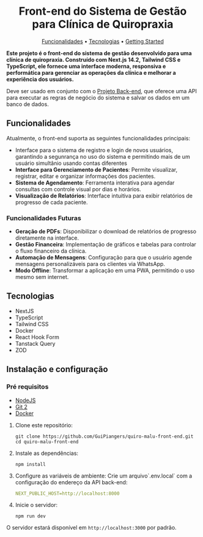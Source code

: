 <h1 align="center" style="font-weight: bold;">Front-end do Sistema de Gestão para Clínica de Quiropraxia</h1>

<p align="center">
 <a href="#features">Funcionalidades</a> • 
 <a href="#tech">Tecnologias</a> • 
 <a href="#started">Getting Started</a>
</p>

<p>
<b>Este projeto é o front-end do sistema de gestão desenvolvido para uma clínica de quiropraxia. Construído com <strong>Next.js 14.2</strong>, <strong>Tailwind CSS</strong> e <strong>TypeScript</strong>, ele fornece uma interface moderna, responsiva e performática para gerenciar as operações da clínica e melhorar a experiência dos usuários.</b>
</p>

<p>
    Deve ser usado em conjunto com o <a href="https://github.com/GuiPiangers/quiro-malu-backend">Projeto Back-end</a>, que oferece uma API para executar as regras de negócio do sistema e salvar os dados em um banco de dados.
</p>

<h2 id="features">Funcionalidades</h2>

<p>Atualmente, o front-end suporta as seguintes funcionalidades principais:</p>
<ul>
  <li>Interface para o sistema de registro e login de novos usuários, garantindo a segunrança no uso do sistema e permitindo mais de um usuário simultânio usando contas diferentes</li>
  <li><strong>Interface para Gerenciamento de Pacientes</strong>: Permite visualizar, registrar, editar e organizar informações dos pacientes.
  </li>
  <li><strong>Sistema de Agendamento</strong>: Ferramenta interativa para agendar consultas com controle visual por dias e horários.</li>
  <li><strong>Visualização de Relatórios</strong>: Interface intuitiva para exibir relatórios de progresso de cada paciente.</li>
</ul>

<h3>Funcionalidades Futuras</h3>
<ul>
  <li><strong>Geração de PDFs</strong>: Disponibilizar o download de relatórios de progresso diretamente na interface.</li>
  <li><strong>Gestão Financeira</strong>: Implementação de gráficos e tabelas para controlar o fluxo financeiro da clínica.</li>
  <li><strong>Automação de Mensagens</strong>: Configuração para que o usuário agende mensagens personalizáveis para os clientes via WhatsApp.</li>
  <li><strong>Modo Offline</strong>: Transformar a aplicação em uma PWA, permitindo o uso mesmo sem internet.</li>

</ul>

<h2 id="tech">Tecnologias</h2>

- NextJS
- TypeScript
- Tailwind CSS
- Docker
- React Hook Form
- Tanstack Query
- ZOD

<h2 id="started">Instalação e configuração</h2>

<h3>Pré requisitos</h3>

- [NodeJS](https://github.com/)
- [Git 2](https://github.com)
- [Docker](https://www.docker.com/get-started/)

<ol>
  <li>Clone este repositório:
    <pre><code>git clone https://github.com/GuiPiangers/quiro-malu-front-end.git
cd quiro-malu-front-end</code></pre>
  </li>

  <li>Instale as dependências:
    <pre><code>npm install</code></pre>
  </li>

  <li>Configure as variáveis de ambiente:
    Crie um arquivo`.env.local` com a configuração do endereço da API back-end:

   ```yaml
  NEXT_PUBLIC_HOST=http://localhost:8000
   ```
  </li>
 
  <li>Inicie o servidor:
    <pre><code>npm run dev</code></pre>
  </li>
</ol>

<p>O servidor estará disponível em <code>http://localhost:3000</code> por padrão.</p>
